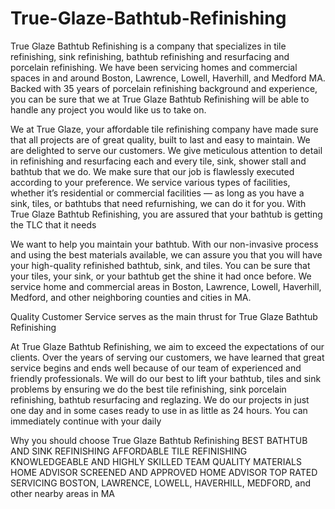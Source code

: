 # True-Glaze-Bathtub-Refinishing
True Glaze Bathtub Refinishing is a company that specializes in tile refinishing, sink refinishing, bathtub refinishing and resurfacing and porcelain refinishing.
We have been servicing homes and commercial spaces in and around Boston, Lawrence, Lowell, Haverhill, and Medford MA. Backed with 35 years of porcelain refinishing background and experience, you can be sure that we at True Glaze Bathtub Refinishing will be able to handle any project you would like us to take on.

We at True Glaze, your affordable tile refinishing company have made sure that all projects are of great quality, built to last and easy to maintain. We are delighted to serve our customers. We give meticulous attention to detail in refinishing and resurfacing each and every tile, sink, shower stall and bathtub that we do. We make sure that our job is flawlessly executed according to your preference. We service various types of facilities, whether it’s residential or commercial facilities — as long as you have a sink, tiles, or bathtubs that need refurnishing, we can do it for you. 
With True Glaze Bathtub Refinishing, you are assured that your bathtub is getting the TLC that it needs

We want to help you maintain your bathtub. With our non-invasive process and using the best materials available, we can assure you that you will have your high-quality refinished bathtub, sink, and tiles. You can be sure that your tiles, your sink, or your bathtub get the shine it had once before. We service home and commercial areas in Boston, Lawrence, Lowell, Haverhill, Medford, and other neighboring counties and cities in MA.

Quality Customer Service serves as the main thrust for True Glaze Bathtub Refinishing

At True Glaze Bathtub Refinishing, we aim to exceed the expectations of our clients. Over the years of serving our customers, we have learned that great service begins and ends well because of our team of experienced and friendly professionals. We will do our best to lift your bathtub, tiles and sink problems by ensuring we do the best tile refinishing, sink porcelain refinishing, bathtub resurfacing and reglazing. We do our projects in just one day and in some cases ready to use in as little as 24 hours. You can immediately continue with your daily 

Why you should choose True Glaze Bathtub Refinishing 
BEST BATHTUB AND SINK REFINISHING
AFFORDABLE TILE REFINISHING 
KNOWLEDGEABLE AND HIGHLY SKILLED TEAM
QUALITY MATERIALS 
HOME ADVISOR SCREENED AND APPROVED
HOME ADVISOR TOP RATED
SERVICING BOSTON, LAWRENCE, LOWELL, HAVERHILL, MEDFORD, and other nearby areas in MA
